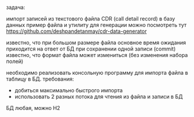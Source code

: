 задача:

импорт записей из текстового файла CDR (call detail record) в базу данных
пример файла и утилиту для генерации можно посмотреть тут https://github.com/deshpandetanmay/cdr-data-generator

известно, что при большом размере файла основное время ожидания приходится на ответ от БД при сохранении одной записи (commit)
известно, что формат файла может измениться (без изменения набора полей)

 
необходимо реализовать консольную программу для импорта файла в таблицу в БД.
требования:
- добиться максимально быстрого импорта
- использовать 2 разных потока для чтения из файла и записи в БД

БД любая, можно H2